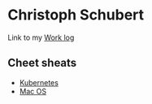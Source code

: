 # Christoph Schubert

Link to my [Work log](https://christophschubert.github.io/wls)

## Cheet sheats

* [Kubernetes](k8s-cheatsheet)
* [Mac OS](mac-os-cheatsheet)
